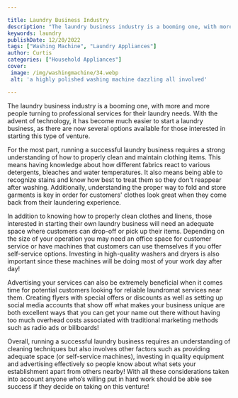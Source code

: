 ```yaml
---

title: Laundry Business Industry
description: "The laundry business industry is a booming one, with more and more people turning to professional services for their laundry needs...keep reading to learn"
keywords: laundry
publishDate: 12/20/2022
tags: ["Washing Machine", "Laundry Appliances"]
author: Curtis
categories: ["Household Appliances"]
cover: 
 image: /img/washingmachine/34.webp
 alt: 'a highly polished washing machine dazzling all involved'

---
```


The laundry business industry is a booming one, with more and more people turning to professional services for their laundry needs. With the advent of technology, it has become much easier to start a laundry business, as there are now several options available for those interested in starting this type of venture.

For the most part, running a successful laundry business requires a strong understanding of how to properly clean and maintain clothing items. This means having knowledge about how different fabrics react to various detergents, bleaches and water temperatures. It also means being able to recognize stains and know how best to treat them so they don't reappear after washing. Additionally, understanding the proper way to fold and store garments is key in order for customers' clothes look great when they come back from their laundering experience. 

In addition to knowing how to properly clean clothes and linens, those interested in starting their own laundry business will need an adequate space where customers can drop-off or pick up their items. Depending on the size of your operation you may need an office space for customer service or have machines that customers can use themselves if you offer self-service options. Investing in high-quality washers and dryers is also important since these machines will be doing most of your work day after day! 

Advertising your services can also be extremely beneficial when it comes time for potential customers looking for reliable laundromat services near them. Creating flyers with special offers or discounts as well as setting up social media accounts that show off what makes your business unique are both excellent ways that you can get your name out there without having too much overhead costs associated with traditional marketing methods such as radio ads or billboards! 

Overall, running a successful laundry business requires an understanding of cleaning techniques but also involves other factors such as providing adequate space (or self-service machines), investing in quality equipment and advertising effectively so people know about what sets your establishment apart from others nearby! With all these considerations taken into account anyone who’s willing put in hard work should be able see success if they decide on taking on this venture!

